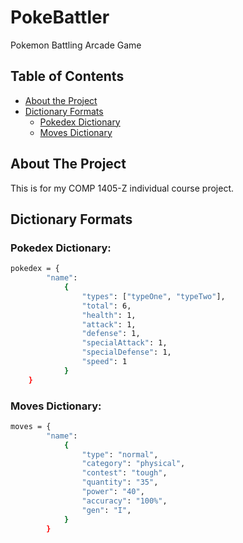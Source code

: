 # PokeBattler
 Pokemon Battling Arcade Game


<!-- TABLE OF CONTENTS -->
## Table of Contents

* [About the Project](#about-the-project)
* [Dictionary Formats](#dictionary-formats)
  * [Pokedex Dictionary](#pokedex-dictionary)
  * [Moves Dictionary](#moves-dictionary)


<!-- ABOUT THE PROJECT -->
## About The Project

This is for my COMP 1405-Z individual course project.

<!-- DICTIONARY FORMATS -->
## Dictionary Formats

### Pokedex Dictionary:
```sh
pokedex = {
        "name":
            {
                "types": ["typeOne", "typeTwo"],
                "total": 6,
                "health": 1,
                "attack": 1,
                "defense": 1,
                "specialAttack": 1,
                "specialDefense": 1,
                "speed": 1
            }
    }
```

### Moves Dictionary:
```sh
moves = {
        "name":
            {
                "type": "normal",
                "category": "physical",
                "contest": "tough",
                "quantity": "35",
                "power": "40",
                "accuracy": "100%",
                "gen": "I",
            }
        }
```
